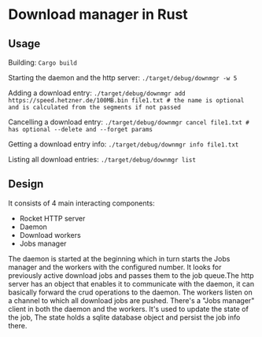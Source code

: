 # Download manager in Rust

## Usage

Building:
`Cargo build`

Starting the daemon and the http server:
`./target/debug/downmgr -w 5`

Adding a download entry:
`./target/debug/downmgr add https://speed.hetzner.de/100MB.bin file1.txt # the name is optional and is calculated from the segments if not passed`

Cancelling a download entry:
`./target/debug/downmgr cancel file1.txt # has optional --delete and --forget params`

Getting a download entry info:
`./target/debug/downmgr info file1.txt`

Listing all download entries:
`./target/debug/downmgr list`


## Design

It consists of 4 main interacting components:
- Rocket HTTP server
- Daemon
- Download workers
- Jobs manager

The daemon is started at the beginning which in turn starts the Jobs manager and the workers with the configured number. It looks for previously active download jobs and passes them to the job queue.The http server has an object that enables it to communicate with the daemon, it can basically forward the crud operations to the daemon. The workers listen on a channel to which all download jobs are pushed. There's a "Jobs manager" client in both the daemon and the workers. It's used to update the state of the job, The state holds a sqlite database object and persist the job info there.

